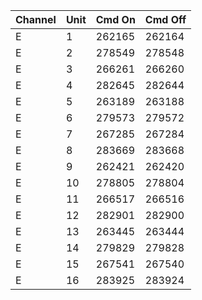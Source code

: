 Channel  | Unit  | Cmd On | Cmd Off
-------- | ----- | ------ | ------
E        | 1     | 262165 | 262164
E        | 2     | 278549 | 278548
E        | 3     | 266261 | 266260
E        | 4     | 282645 | 282644
E        | 5     | 263189 | 263188
E        | 6     | 279573 | 279572
E        | 7     | 267285 | 267284
E        | 8     | 283669 | 283668
E        | 9     | 262421 | 262420
E        | 10    | 278805 | 278804
E        | 11    | 266517 | 266516
E        | 12    | 282901 | 282900
E        | 13    | 263445 | 263444
E        | 14    | 279829 | 279828
E        | 15    | 267541 | 267540
E        | 16    | 283925 | 283924
